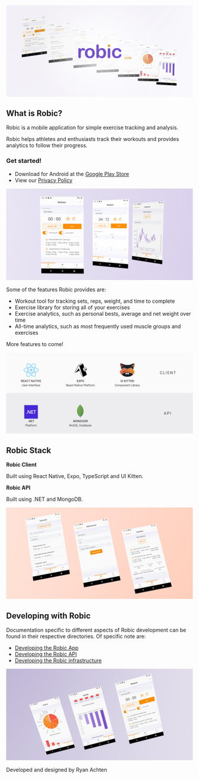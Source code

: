 ![Robic Feature Image](./docs/images/Robic_FeatureImage_2.jpg "Robic Feature Image")

## What is Robic?

Robic is a mobile application for simple exercise tracking and analysis.

Robic helps athletes and enthusiasts track their workouts and provides analytics to follow their progress.

### Get started!
- Download for Android at the [Google Play Store](https://play.google.com/store/apps/details?id=com.app.robic) 
- View our [Privacy Policy](./docs/PrivacyPolicy.md)

![Robic Workout User Flow](./docs/images/Robic_Flow_1.jpg "Robic Workout User Flow")

Some of the features Robic provides are:

- Workout tool for tracking sets, reps, weight, and time to complete
- Exercise library for storing all of your exercises
- Exercise analytics, such as personal bests, average and net weight over time
- All-time analytics, such as most frequently used muscle groups and exercises

More features to come!

![Robic Stack](./docs/images/Robic_Stack.jpg "Robic Stack")

## Robic Stack

**Robic Client**

Built using React Native, Expo, TypeScript and UI Kitten.

**Robic API**

Built using .NET and MongoDB.

![Robic Exercise User Flow](./docs/images/Robic_Flow_2.jpg "Robic Exercise User Flow")

## Developing with Robic
Documentation specific to different aspects of Robic development can be found in their respective directories.
Of specific note are:
- [Developing the Robic App](./app/README.md)
- [Developing the Robic API](./api/README.md)
- [Developing the Robic infrastructure](./infra/README.md)

![Robic Analytics User Flow](./docs/images/Robic_Flow_3.jpg "Robic Analytics User Flow")

Developed and designed by Ryan Achten
